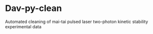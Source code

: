 # Dav-py-clean
Automated cleaning of mai-tai pulsed laser two-photon kinetic stability experimental data
